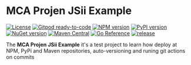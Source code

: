 # MCA Projen JSii Example

[![License](https://img.shields.io/badge/License-Apache%202.0-yellowgreen.svg)](https://opensource.org/licenses/Apache-2.0)
[![Gitpod ready-to-code](https://img.shields.io/badge/Gitpod-ready--to--code-blue?logo=gitpod)](https://gitpod.io/#https://github.com/marciocadev/mca-projen-jsii-example)
[![NPM version](https://img.shields.io/npm/v/mca-projen-jsii-example?label=pypi%20package&color=brightgreen)](https://badge.fury.io/js/mca-projen-jsii-example)
[![PyPI version](https://img.shields.io/pypi/v/mca-projen-jsii-example?label=pypi%20package&color=brightgreen)](https://badge.fury.io/py/mca-projen-jsii-example)
[![NuGet version](https://img.shields.io/nuget/v/Projen.Jsii?label=nuget%20package&color=brightgreen)](https://badge.fury.io/nu/Projen.Jsii)
[![Maven Central](https://img.shields.io/maven-central/v/com.marciocadev/mca-projen-jsii-example.svg?label=maven%20central&color=brightgreen)](https://search.maven.org/search?q=g:%22com.marciocadev%22%20AND%20a:%22mca-projen-jsii-example%22)
[![Go Reference](https://pkg.go.dev/badge/github.com/marciocadev/mca-projen-jsii-example-go.svg)](https://pkg.go.dev/github.com/marciocadev/mca-projen-jsii-example-go)
[![release](https://github.com/marciocadev/mca-projen-jsii-example/actions/workflows/release.yml/badge.svg)](https://github.com/marciocadev/mca-projen-jsii-example/actions/workflows/release.yml)


<!-- Test  -->


<!-- [![Maven](https://img.shields.io/maven-central/v/com.marciocadev/mca-projen-jsii-example?label=version&color=brightgreen&logo=java)](https://search.maven.org/search?q=g:%22com.marciocadev%22%20AND%20a:%22mca-projen-jsii-example%22)
[![Go Version](https://img.shields.io/badge/dynamic/json?color=brightgreen&query=%24.Version&url=https%3A%2F%2Fproxy.golang.org%2Fgithub.com%2Fmarciocadev%2Fmca-projen-jsii-example%2F%40v%2Fv1.1.7.info&logo=go&label=version)](https://pkg.go.dev/github.com/marciocadev/mca-projen-jsii-example-go)
[![GitHub Workflow Status](https://img.shields.io/github/workflow/status/marciocadev/mca-projen-jsii-example/release?logo=github&label=release)](https://github.com/marciocadev/mca-projen-jsii-example/actions/workflows/release.yml) -->


<!--
[![Maven Central](https://maven-badges.herokuapp.com/maven-central/com.marciocadev/mca-projen-jsii-example/badge.svg)](https://maven-badges.herokuapp.com/maven-central/com.marciocadev/mca-projen-jsii-example)

[![Go Reference](https://pkg.go.dev/badge/github.com/projen/projen-go.svg)](https://pkg.go.dev/github.com/projen/projen-go/projen) -->
<!-- [![npm version](https://badge.fury.io/js/mca-projen-jsii-example.svg)](https://badge.fury.io/js/mca-projen-jsii-example) -->
<!-- [![PyPI version](https://badge.fury.io/py/mca-projen-jsii-example.svg)](https://badge.fury.io/py/mca-projen-jsii-example) -->
<!-- [![NuGet version](https://badge.fury.io/nu/Projen.Jsii.svg)](https://badge.fury.io/nu/Projen.Jsii) -->


The **MCA Projen JSii Example** it's a test project to learn how deploy at NPM, PyPi and Maven repositories, auto-versioning and runing git actions on commits